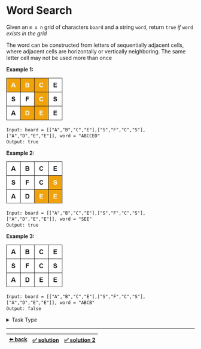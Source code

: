 # Word Search

Given an `m x n` grid of characters `board` and a string `word`, return `true` _if_ `word` _exists in the grid_

The word can be constructed from letters of sequentially adjacent cells, where adjacent cells are horizontally or vertically neighboring. The same letter cell may not be used more than once

__Example 1:__

<img width=150 src="./assets/word1.jpeg" />

```
Input: board = [["A","B","C","E"],["S","F","C","S"],["A","D","E","E"]], word = "ABCCED"
Output: true
```

__Example 2:__

<img width=150 src="./assets/word2.jpeg" />

```
Input: board = [["A","B","C","E"],["S","F","C","S"],["A","D","E","E"]], word = "SEE"
Output: true
```

__Example 3:__

<img width=150 src="./assets/word3.jpeg" />

```
Input: board = [["A","B","C","E"],["S","F","C","S"],["A","D","E","E"]], word = "ABCB"
Output: false
```

<details>

<summary>Task Type</summary>

- __`Check if Puzzle is Solvable`__
  <details>

  <summary><i><b><code>Call the function recursively and see if it solves the puzzle</code></b></i></summary>

    This task is similar to [Sudoku solver](../../cheatsheet/sudoku.js) where you call a function to see if you can solve the game starting at a certain position as you iterate through the board

    In this task we should see if a letter matches the one in the word and if so recursively check its neighbors as well as marking the letters that we looked at

  </details>

</details>

---

| [:arrow_left: back](../task-type.md) | [:white_check_mark: solution](./solution.js) | [:white_check_mark: solution 2](./solution-2.js) |
| :---: | :---: | :---: |
